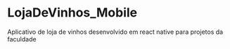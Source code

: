 # LojaDeVinhos_Mobile
Aplicativo de loja de vinhos desenvolvido em react native para projetos da faculdade
